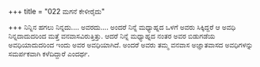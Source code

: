 +++
title = "022 ಮಗನೆ ಕೇಳೀರೈದು"

+++
ನಿನ್ನಿನ ಹಗಲು ನಿನ್ನದು.... ಅವರದು.... ಅಂದರೆ ನಿನ್ನೆ ಮಧ್ಯಾಹ್ನದ ಒಳಗೆ ಅವರು ಸಿಕ್ಕಿದ್ದರೆ ಆ ಅವಧಿ ನಿನ್ನದಾದುದರಿಂದ ಮತ್ತೆ ವನವಾಸವಿರುತ್ತಿತ್ತು. ಆದರೆ ನಿನ್ನೆ ಮಧ್ಯಾಹ್ನದ ನಂತರ ಅವರ ಬಿಡುಗಡೆಯ ಅವಧಿಯಾದುದರಿಂದ ಇಂದು ಅವರ ಅವಧಿಯಾಗಿದೆ. ಅಂದರೆ ಅವರು ತಮ್ಮ ವನವಾಸ ಅಜ್ಞಾತವಾಸದ ಅವಧಿಗಳನ್ನು ಸಮರ್ಪಕವಾಗಿ ಕಳೆದಿದ್ದಾರೆ ಎಂದರ್ಥ.